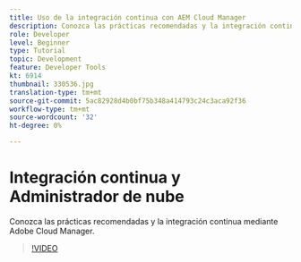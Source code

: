 ```yaml
---
title: Uso de la integración continua con AEM Cloud Manager
description: Conozca las prácticas recomendadas y la integración continua mediante Adobe Cloud Manager.
role: Developer
level: Beginner
type: Tutorial
topic: Development
feature: Developer Tools
kt: 6914
thumbnail: 330536.jpg
translation-type: tm+mt
source-git-commit: 5ac82928d4b0bf75b348a414793c24c3aca92f36
workflow-type: tm+mt
source-wordcount: '32'
ht-degree: 0%

---
```



# Integración continua y Administrador de nube

Conozca las prácticas recomendadas y la integración continua mediante Adobe Cloud Manager.

>[!VIDEO](https://video.tv.adobe.com/v/330536/?quality=12&learn=on)